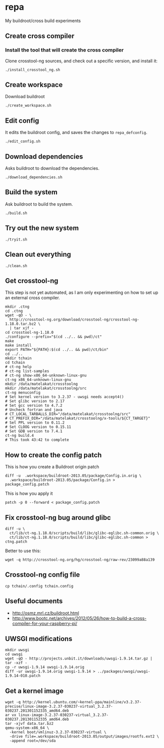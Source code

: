 repa
====

My buildroot/cross build experiments

## Create cross compiler

### Install the tool that will create the cross compiler

Clone crosstool-ng sources, and check out a specific version, and install it:

    ./install_crosstool_ng.sh


## Create workspace

Download buildroot

    ./create_workspace.sh

## Edit config

It edits the buildroot config, and saves the changes to `repa_defconfig`.

    ./edit_config.sh

## Download dependencies

Asks buildroot to download the dependencies.

    ./download_dependencies.sh

## Build the system

Ask buildroot to build the system.

    ./build.sh

## Try out the new system

    ./tryit.sh

## Clean out everything

    ./clean.sh

## Get crosstool-ng

This step is not yet automated, as I am only experimenting on how to set up
an external cross compiler.

    mkdir .ctng
    cd .ctng
    wget -qO - \
      http://crosstool-ng.org/download/crosstool-ng/crosstool-ng-1.18.0.tar.bz2 \
      | tar xjf -
    cd crosstool-ng-1.18.0
    ./configure --prefix="$(cd ../.. && pwd)/ct"
    make
    make install
    export PATH="${PATH}:$(cd ../.. && pwd)/ct/bin"
    cd ../..
    mkdir tchain
    cd tchain
    # ct-ng help
    # ct-ng list-samples
    # ct-ng show-x86_64-unknown-linux-gnu
    ct-ng x86_64-unknown-linux-gnu
    mkdir /data/matelakat/crosstoolng
    mkdir /data/matelakat/crosstoolng/src
    ct-ng menuconfig
    # Set kernel version to 3.2.37 - uwsgi needs accept4()
    # Set glibc version to 2.17
    # Set gcc version to 4.7.2
    # Uncheck fortran and java
    # CT_LOCAL_TARBALLS_DIR="/data/matelakat/crosstoolng/src"
    # CT_PREFIX_DIR="/data/matelakat/crosstoolng/x-tools/${CT_TARGET}"
    # Set PPL version to 0.11.2
    # Set CLOOG version to 0.15.11
    # Set GDB version to 7.4.1
    ct-ng build.4
    # This took 43:42 to complete

## How to create the config patch

This is how you create a Buildroot origin patch

    diff -u  .workspace/buildroot-2013.05/package/Config.in.orig \
      .workspace/buildroot-2013.05/package/Config.in > package_config.patch

This is how you apply it

    patch -p 0 --forward < package_config.patch

## Fix crosstool-ng bug around glibc

    diff -u \
      ct/lib/ct-ng.1.18.0/scripts/build/libc/glibc-eglibc.sh-common.orig \
      ct/lib/ct-ng.1.18.0/scripts/build/libc/glibc-eglibc.sh-common > ctng.patch

Better to use this:

    wget -q http://crosstool-ng.org/hg/crosstool-ng/raw-rev/23099a88a139

## Crosstool-ng config file

    cp tchain/.config tchain.config

## Useful documents

 - http://osmz.mrl.cz/buildroot.html
 - http://www.bootc.net/archives/2012/05/26/how-to-build-a-cross-compiler-for-your-raspberry-pi/

## UWSGI modifications

    mkdir uwsgi
    cd uwsgi
    wget -qO - http://projects.unbit.it/downloads/uwsgi-1.9.14.tar.gz | tar -xzf -
    cp -r uwsgi-1.9.14 uwsgi-1.9.14.orig
    diff -ur uwsgi-1.9.14.orig uwsgi-1.9.14 > ../packages/uwsgi/uwsgi-1.9.14-010.patch

## Get a kernel image

    wget -q http://kernel.ubuntu.com/~kernel-ppa/mainline/v3.2.37-precise/linux-image-3.2.37-030237-virtual_3.2.37-030237.201301152335_amd64.deb
    ar vx linux-image-3.2.37-030237-virtual_3.2.37-030237.201301152335_amd64.deb
    tar -xjvf data.tar.bz2
    qemu-system-x86_64 \
      -kernel boot/vmlinuz-3.2.37-030237-virtual \
      -drive file=.workspace/buildroot-2013.05/output/images/rootfs.ext2 \
      -append root=/dev/sda
